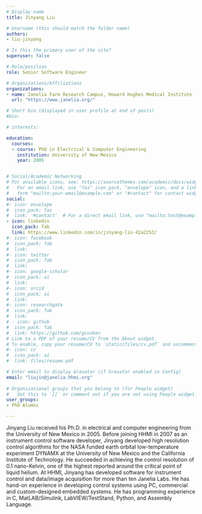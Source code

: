 ```yaml
---
# Display name
title: Jinyang Liu

# Username (this should match the folder name)
authors:
- liu-jinyang

# Is this the primary user of the site?
superuser: false

# Role/position
role: Senior Software Engineer

# Organizations/Affiliations
organizations:
- name: Janelia Farm Research Campus, Howard Hughes Medical Institute (HHMI)
  url: "https://www.janelia.org/"

# Short bio (displayed in user profile at end of posts)
#bio: 

# interests:

education:
  courses:
  - course: PhD in Electrical & Computer Engineering
    institution: University of New Mexico
    year: 2005


# Social/Academic Networking
# For available icons, see: https://sourcethemes.com/academic/docs/widgets/#icons
#   For an email link, use "fas" icon pack, "envelope" icon, and a link in the
#   form "mailto:your-email@example.com" or "#contact" for contact widget.
social:
#- icon: envelope
#  icon_pack: fas
#  link: '#contact'  # For a direct email link, use "mailto:test@example.org".
- icon: linkedin
  icon_pack: fab
  link: https://www.linkedin.com/in/jinyang-liu-42a2253/
#- icon: facebook
#  icon_pack: fab
#  link:
#- icon: twitter
#  icon_pack: fab
#  link:
#- icon: google-scholar
#  icon_pack: ai
#  link:
#- icon: orcid
#  icon_pack: ai
#  link: 
#- icon: researchgate
#  icon_pack: fab
#  link: 
# - icon: github
#  icon_pack: fab
#  link: https://github.com/gcushen
# Link to a PDF of your resume/CV from the About widget.
# To enable, copy your resume/CV to `static/files/cv.pdf` and uncomment the lines below.  
#- icon: cv
#  icon_pack: ai
#  link: files/resume.pdf

# Enter email to display Gravatar (if Gravatar enabled in Config)
email: "liujin@janelia.hhmi.org"
  
# Organizational groups that you belong to (for People widget)
#   Set this to `[]` or comment out if you are not using People widget.  
user_groups:
- PhD Alumni

---
```


Jinyang Liu received his Ph.D. in electrical and computer engineering from the University of New Mexico in 2005. Before joining HHMI in 2007 as an instrument control software developer, Jinyang developed high resolution control algorithms for the NASA funded earth orbital low-temperature experiment DYNAMX at the University of New Mexico and the California Institute of Technology. He succeeded in achieving the control resolution of 0.1 nano-Kelvin, one of the highest reported around the critical point of liquid helium.  At HHMI, Jinyang has developed software for instrument control and data/image acquisition for more than ten Janelia Labs. He has hand-on experience in developing control systems using PC, commercial and custom-designed embedded systems. He has programming experience in C, MatLAB/Simulink, LabVIEW/TestStand, Python, and Assembly Language.

